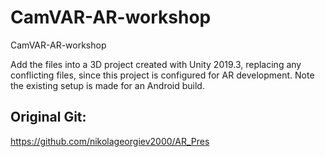 # CamVAR-AR-workshop
CamVAR-AR-workshop

Add the files into a 3D project created with Unity 2019.3, replacing any conflicting files, since this project is configured for AR development. Note the existing setup is made for an Android build.

## Original Git:
https://github.com/nikolageorgiev2000/AR_Pres